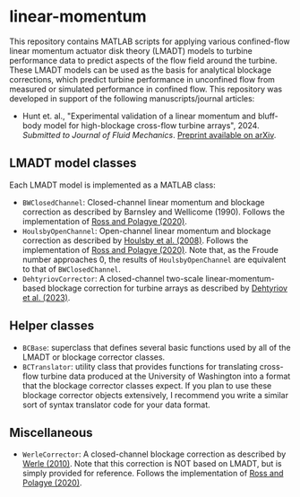 # linear-momentum
This repository contains MATLAB scripts for applying various confined-flow linear momentum actuator disk theory (LMADT) models to turbine performance data to predict aspects of the flow field around the turbine.
These LMADT models can be used as the basis for analytical blockage corrections, which predict turbine performance in unconfined flow from measured or simulated performance in confined flow.
This repository was developed in support of the following manuscripts/journal articles:
- Hunt et. al., "Experimental validation of a linear momentum and bluff-body model for high-blockage cross-flow turbine arrays", 2024. *Submitted to Journal of Fluid Mechanics*. [Preprint available on arXiv](https://doi.org/10.48550/arXiv.2408.16705).

## LMADT model classes
Each LMADT model is implemented as a MATLAB class:
- `BWClosedChannel`: Closed-channel linear momentum and blockage correction as described by Barnsley and Wellicome (1990). Follows the implementation of [Ross and Polagye (2020)](https://doi.org/10.1016/j.renene.2020.01.135).
- `HoulsbyOpenChannel`: Open-channel linear momentum and blockage correction as described by [Houlsby et al. (2008)](https://ora.ox.ac.uk/objects/uuid:5576d575-7bac-44b6-ac79-f698edcda40e). Follows the implementation of [Ross and Polagye (2020)](https://doi.org/10.1016/j.renene.2020.01.135). Note that, as the Froude number approaches 0, the results of `HoulsbyOpenChannel` are equivalent to that of `BWClosedChannel`.
- `DehtyriovCorrector`: A closed-channel two-scale linear-momentum-based blockage correction for turbine arrays as described by [Dehtyriov et al. (2023)](https://submissions.ewtec.org/proc-ewtec/article/view/366).

## Helper classes
- `BCBase`: superclass that defines several basic functions used by all of the LMADT or blockage corrector classes.
- `BCTranslator`: utility class that provides functions for translating cross-flow turbine data produced at the University of Washington into a format that the blockage corrector classes expect. If you plan to use these blockage corrector objects extensively, I recommend you write a similar sort of syntax translator code for your data format.

## Miscellaneous
- `WerleCorrector`: A closed-channel blockage correction as described by [Werle (2010)](https://arc.aiaa.org/doi/10.2514/1.44602). Note that this correction is NOT based on LMADT, but is simply provided for reference. Follows the implementation of [Ross and Polagye (2020)](https://doi.org/10.1016/j.renene.2020.01.135).
